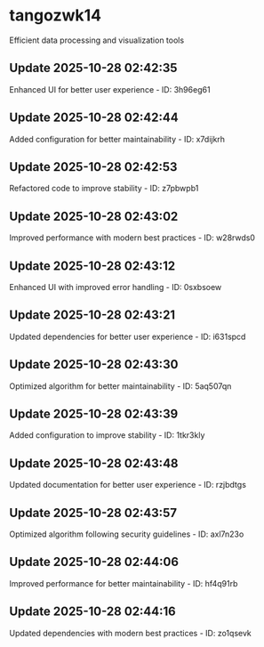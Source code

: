 # tangozwk14
Efficient data processing and visualization tools

## Update 2025-10-28 02:42:35
Enhanced UI for better user experience - ID: 3h96eg61


## Update 2025-10-28 02:42:44
Added configuration for better maintainability - ID: x7dijkrh


## Update 2025-10-28 02:42:53
Refactored code to improve stability - ID: z7pbwpb1


## Update 2025-10-28 02:43:02
Improved performance with modern best practices - ID: w28rwds0


## Update 2025-10-28 02:43:12
Enhanced UI with improved error handling - ID: 0sxbsoew


## Update 2025-10-28 02:43:21
Updated dependencies for better user experience - ID: i631spcd


## Update 2025-10-28 02:43:30
Optimized algorithm for better maintainability - ID: 5aq507qn


## Update 2025-10-28 02:43:39
Added configuration to improve stability - ID: 1tkr3kly


## Update 2025-10-28 02:43:48
Updated documentation for better user experience - ID: rzjbdtgs


## Update 2025-10-28 02:43:57
Optimized algorithm following security guidelines - ID: axl7n23o


## Update 2025-10-28 02:44:06
Improved performance for better maintainability - ID: hf4q91rb


## Update 2025-10-28 02:44:16
Updated dependencies with modern best practices - ID: zo1qsevk

